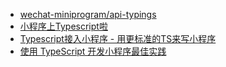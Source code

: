 - [wechat-miniprogram/api-typings](https://github.com/wechat-miniprogram/api-typings)
- [小程序上Typescript啦](https://developers.weixin.qq.com/community/develop/article/doc/00062e88fe4c68c921f7e967656013)
- [Typescript接入小程序 - 用更标准的TS来写小程序](https://juejin.cn/post/6844903976404516878)
- [使用 TypeScript 开发小程序最佳实践](https://heavenru.com/post/%E7%94%A8-Typescript-%E7%BC%96%E5%86%99%E5%BE%AE%E4%BF%A1%E5%B0%8F%E7%A8%8B%E5%BA%8F)
